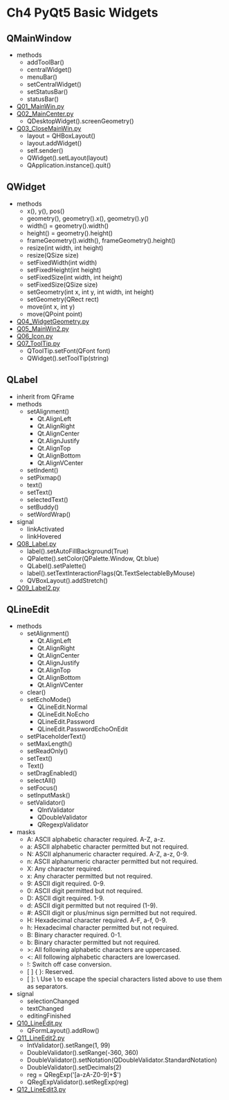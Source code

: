 # Ch4 PyQt5 Basic Widgets

## QMainWindow
* methods
    * addToolBar()
    * centralWidget()
    * menuBar()
    * setCentralWidget()
    * setStatusBar()
    * statusBar()
* [Q01_MainWin.py](Q01_MainWin.py)
* [Q02_MainCenter.py](Q02_MainCenter.py)
    * QDesktopWidget().screenGeometry()
* [Q03_CloseMainWin.py](Q03_CloseMainWin.py)
    * layout = QHBoxLayout()
    * layout.addWidget()
    * self.sender()
    * QWidget().setLayout(layout)
    * QApplication.instance().quit()

## QWidget
* methods
    * x(), y(), pos()
    * geometry(), geometry().x(), geometry().y()
    * width() = geometry().width()
    * height() = geometry().height()
    * frameGeometry().width(), frameGeometry().height()
    * resize(int width, int height)
    * resize(QSize size)
    * setFixedWidth(int width)
    * setFixedHeight(int height)
    * setFixedSize(int width, int height)
    * setFixedSize(QSize size)
    * setGeometry(int x, int y, int width, int height)
    * setGeometry(QRect rect)
    * move(int x, int y)
    * move(QPoint point)
* [Q04_WidgetGeometry.py](Q04_WidgetGeometry.py)
* [Q05_MainWin2.py](Q05_MainWin2.py)
* [Q06_Icon.py](Q06_Icon.py)
* [Q07_ToolTip.py](Q07_ToolTip.py)
    * QToolTip.setFont(QFont font)
    * QWidget().setToolTip(string)

## QLabel
* inherit from QFrame
* methods
    * setAlignment()
        * Qt.AlignLeft
        * Qt.AlignRight
        * Qt.AlignCenter
        * Qt.AlignJustify
        * Qt.AlignTop
        * Qt.AlignBottom
        * Qt.AlignVCenter
    * setIndent()
    * setPixmap()
    * text()
    * setText()
    * selectedText()
    * setBuddy()
    * setWordWrap()
* signal
    * linkActivated
    * linkHovered
* [Q08_Label.py](Q08_Label.py)
    * label().setAutoFillBackground(True)
    * QPalette().setColor(QPalette.Window, Qt.blue)
    * QLabel().setPalette()
    * label().setTextInteractionFlags(Qt.TextSelectableByMouse)
    * QVBoxLayout().addStretch()
* [Q09_Label2.py](Q09_Label2.py)

## QLineEdit
* methods
    * setAlignment()
        * Qt.AlignLeft
        * Qt.AlignRight
        * Qt.AlignCenter
        * Qt.AlignJustify
        * Qt.AlignTop
        * Qt.AlignBottom
        * Qt.AlignVCenter
    * clear()
    * setEchoMode()
        * QLineEdit.Normal
        * QLineEdit.NoEcho
        * QLineEdit.Password
        * QLineEdit.PasswordEchoOnEdit
    * setPlaceholderText()
    * setMaxLength()
    * setReadOnly()
    * setText()
    * Text()
    * setDragEnabled()
    * selectAll()
    * setFocus()
    * setInputMask()
    * setValidator()
        * QIntValidator
        * QDoubleValidator
        * QRegexpValidator
* masks
    * A: ASCII alphabetic character required. A-Z, a-z.
    * a: ASCII alphabetic character permitted but not required.
    * N: ASCII alphanumeric character required. A-Z, a-z, 0-9.
    * n: ASCII alphanumeric character permitted but not required.
    * X: Any character required.
    * x: Any character permitted but not required.
    * 9: ASCII digit required. 0-9.
    * 0: ASCII digit permitted but not required.
    * D: ASCII digit required. 1-9.
    * d: ASCII digit permitted but not required (1-9).
    * #: ASCII digit or plus/minus sign permitted but not required.
    * H: Hexadecimal character required. A-F, a-f, 0-9.
    * h: Hexadecimal character permitted but not required.
    * B: Binary character required. 0-1.
    * b: Binary character permitted but not required.
    * \>: All following alphabetic characters are uppercased.
    * <: All following alphabetic characters are lowercased.
    * !: Switch off case conversion.
    * \[ \] \{ \}:	Reserved.
    * \[ \]: \\ Use \\ to escape the special characters listed above to use them as separators.
* signal
    * selectionChanged
    * textChanged
    * editingFinished
* [Q10_LineEdit.py](Q10_LineEdit.py)
    * QFormLayout().addRow()
* [Q11_LineEdit2.py](Q11_LineEdit2.py)
    * IntValidator().setRange(1, 99)
    * DoubleValidator().setRange(-360, 360)
    * DoubleValidator().setNotation(QDoubleValidator.StandardNotation)
    * DoubleValidator().setDecimals(2)
    * reg = QRegExp('[a-zA-Z0-9]+$')
    * QRegExpValidator().setRegExp(reg)
* [Q12_LineEdit3.py](Q12_LineEdit3.py)